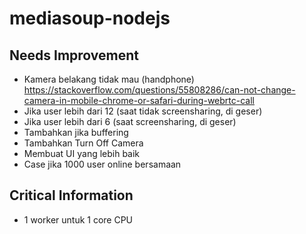 # mediasoup-nodejs
## Needs Improvement
- Kamera belakang tidak mau (handphone) https://stackoverflow.com/questions/55808286/can-not-change-camera-in-mobile-chrome-or-safari-during-webrtc-call
- Jika user lebih dari 12 (saat tidak screensharing, di geser)
- Jika user lebih dari 6 (saat screensharing, di geser)
- Tambahkan jika buffering
- Tambahkan Turn Off Camera
- Membuat UI yang lebih baik
- Case jika 1000 user online bersamaan

## Critical Information
- 1 worker untuk 1 core CPU